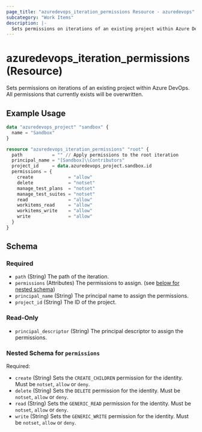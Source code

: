 ```yaml
---
page_title: "azuredevops_iteration_permissions Resource - azuredevops"
subcategory: "Work Items"
description: |-
  Sets permissions on iterations of an existing project within Azure DevOps. All permissions that currently exists will be overwritten.
---
```


# azuredevops_iteration_permissions (Resource)

Sets permissions on iterations of an existing project within Azure DevOps. All permissions that currently exists will be overwritten.

## Example Usage

```terraform
data "azuredevops_project" "sandbox" {
  name = "Sandbox"
}

resource "azuredevops_iteration_permissions" "root" {
  path           = "" // Apply permissions to the root iteration
  principal_name = "[Sandbox]\\Contributors"
  project_id     = data.azuredevops_project.sandbox.id
  permissions = {
    create             = "allow"
    delete             = "notset"
    manage_test_plans  = "notset"
    manage_test_suites = "notset"
    read               = "allow"
    workitems_read     = "allow"
    workitems_write    = "allow"
    write              = "allow"
  }
}
```

<!-- schema generated by tfplugindocs -->
## Schema

### Required

- `path` (String) The path of the iteration.
- `permissions` (Attributes) The permissions to assign. (see [below for nested schema](#nestedatt--permissions))
- `principal_name` (String) The principal name to assign the permissions.
- `project_id` (String) The ID of the project.

### Read-Only

- `principal_descriptor` (String) The principal descriptor to assign the permissions.

<a id="nestedatt--permissions"></a>
### Nested Schema for `permissions`

Required:

- `create` (String) Sets the `CREATE_CHILDREN` permission for the identity. Must be `notset`, `allow` or `deny`.
- `delete` (String) Sets the `DELETE` permission for the identity. Must be `notset`, `allow` or `deny`.
- `read` (String) Sets the `GENERIC_READ` permission for the identity. Must be `notset`, `allow` or `deny`.
- `write` (String) Sets the `GENERIC_WRITE` permission for the identity. Must be `notset`, `allow` or `deny`.
